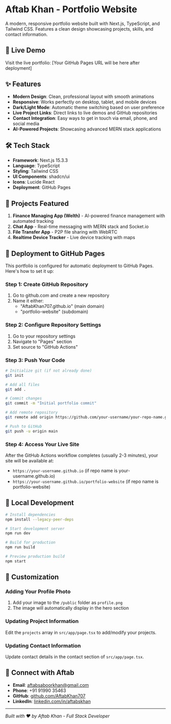 # Aftab Khan - Portfolio Website

A modern, responsive portfolio website built with Next.js, TypeScript, and Tailwind CSS. Features a clean design showcasing projects, skills, and contact information.

## 🚀 Live Demo

Visit the live portfolio: [Your GitHub Pages URL will be here after deployment]

## ✨ Features

- **Modern Design**: Clean, professional layout with smooth animations
- **Responsive**: Works perfectly on desktop, tablet, and mobile devices
- **Dark/Light Mode**: Automatic theme switching based on user preference
- **Live Project Links**: Direct links to live demos and GitHub repositories
- **Contact Integration**: Easy ways to get in touch via email, phone, and social media
- **AI-Powered Projects**: Showcasing advanced MERN stack applications

## 🛠️ Tech Stack

- **Framework**: Next.js 15.3.3
- **Language**: TypeScript
- **Styling**: Tailwind CSS
- **UI Components**: shadcn/ui
- **Icons**: Lucide React
- **Deployment**: GitHub Pages

## 📁 Projects Featured

1. **Finance Managing App (Welth)** - AI-powered finance management with automated tracking
2. **Chat App** - Real-time messaging with MERN stack and Socket.io
3. **File Transfer App** - P2P file sharing with WebRTC
4. **Realtime Device Tracker** - Live device tracking with maps

## 🚀 Deployment to GitHub Pages

This portfolio is configured for automatic deployment to GitHub Pages. Here's how to set it up:

### Step 1: Create GitHub Repository

1. Go to github.com and create a new repository
2. Name it either:
   - "AftabKhan707.github.io" (main domain)
   - "portfolio-website" (subdomain)

### Step 2: Configure Repository Settings

1. Go to your repository settings
2. Navigate to "Pages" section
3. Set source to "GitHub Actions"

### Step 3: Push Your Code

```bash
# Initialize git (if not already done)
git init

# Add all files
git add .

# Commit changes
git commit -m "Initial portfolio commit"

# Add remote repository
git remote add origin https://github.com/your-username/your-repo-name.git

# Push to GitHub
git push -u origin main
```

### Step 4: Access Your Live Site

After the GitHub Actions workflow completes (usually 2-3 minutes), your site will be available at:

- `https://your-username.github.io` (if repo name is your-username.github.io)
- `https://your-username.github.io/portfolio-website` (if repo name is portfolio-website)

## 🔧 Local Development

```bash
# Install dependencies
npm install --legacy-peer-deps

# Start development server
npm run dev

# Build for production
npm run build

# Preview production build
npm start
```

## 📝 Customization

### Adding Your Profile Photo

1. Add your image to the `/public` folder as `profile.png`
2. The image will automatically display in the hero section

### Updating Project Information

Edit the `projects` array in `src/app/page.tsx` to add/modify your projects.

### Updating Contact Information

Update contact details in the contact section of `src/app/page.tsx`.

## 🤝 Connect with Aftab

- **Email**: aftabsaboorkhan@gmail.com
- **Phone**: +91 91990 35463
- **GitHub**: [github.com/AftabKhan707](https://github.com/AftabKhan707)
- **LinkedIn**: [linkedin.com/in/aftabskhan](https://linkedin.com/in/aftabskhan)

---

_Built with ❤️ by Aftab Khan - Full Stack Developer_

